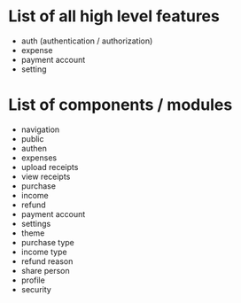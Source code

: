 # List of all high level features

- auth (authentication / authorization)
- expense
- payment account
- setting

# List of components / modules

- navigation
- public
- authen
- expenses
- upload receipts
- view receipts
- purchase
- income
- refund
- payment account
- settings
- theme
- purchase type
- income type
- refund reason
- share person
- profile
- security

